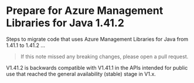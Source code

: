# Prepare for Azure Management Libraries for Java 1.41.2 #

Steps to migrate code that uses Azure Management Libraries for Java from 1.41.1 to 1.41.2 ...

> If this note missed any breaking changes, please open a pull request.

V1.41.2 is backwards compatible with V1.41.1 in the APIs intended for public use that reached the general availability (stable) stage in V1.x.

